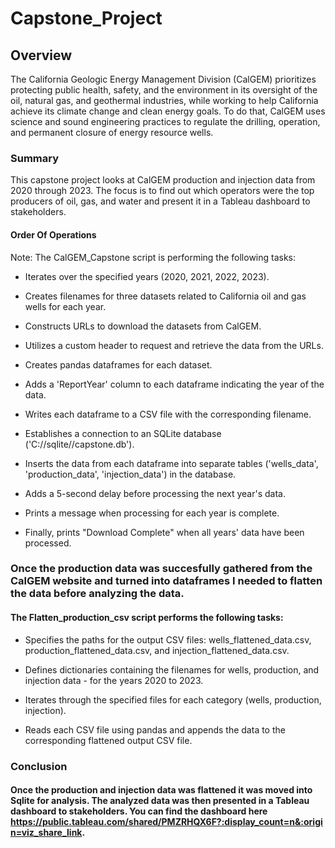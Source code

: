 # Capstone_Project

## Overview

​​​​​​​​​​​​​​​​​​​​​​​​The California Geologic Energy M​anagement Division (CalGEM) prioritizes protecting public health, safety, and the environment in its oversight of the oil, natural gas, and geothermal industries, while working to help California achieve its climate change and clean energy goals. To do that, CalGEM uses science and sound engineering practices to regulate the drilling, operation, and permanent closure of energy resource wells.

### Summary

This capstone project looks at CalGEM production and injection data from 2020 through 2023. The focus is to find out which operators were the top producers of oil, gas, and water and present it in a Tableau dashboard to stakeholders.

#### Order Of Operations

Note: The CalGEM_Capstone script is performing the following tasks:

- Iterates over the specified years (2020, 2021, 2022, 2023).

- Creates filenames for three datasets related to California oil and gas wells for each year.

- Constructs URLs to download the datasets from CalGEM.

- Utilizes a custom header to request and retrieve the data from the URLs.

- Creates pandas dataframes for each dataset.

- Adds a 'ReportYear' column to each dataframe indicating the year of the data.

- Writes each dataframe to a CSV file with the corresponding filename.

- Establishes a connection to an SQLite database ('C://sqlite//capstone.db').

- Inserts the data from each dataframe into separate tables ('wells_data', 'production_data', 'injection_data') in the database.

- Adds a 5-second delay before processing the next year's data.

- Prints a message when processing for each year is complete.

- Finally, prints "Download Complete" when all years' data have been processed.


### Once the production data was succesfully gathered from the CalGEM website and turned into dataframes I needed to flatten the data before analyzing the data.

#### The Flatten_production_csv script performs the following tasks:

- Specifies the paths for the output CSV files: wells_flattened_data.csv, production_flattened_data.csv, and injection_flattened_data.csv.

- Defines dictionaries containing the filenames for wells, production, and injection data - for the years 2020 to 2023.

- Iterates through the specified files for each category (wells, production, injection).

- Reads each CSV file using pandas and appends the data to the corresponding flattened output CSV file.

### Conclusion

#### Once the production and injection data was flattened it was moved into Sqlite for analysis. The analyzed data was then presented in a Tableau dashboard to stakeholders. You can find the dashboard here https://public.tableau.com/shared/PMZRHQX6F?:display_count=n&:origin=viz_share_link. 